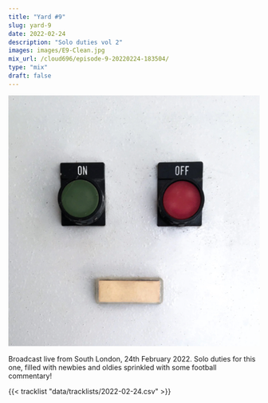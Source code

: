```yaml
---
title: "Yard #9"
slug: yard-9
date: 2022-02-24
description: "Solo duties vol 2"
images: images/E9-Clean.jpg
mix_url: /cloud696/episode-9-20220224-183504/
type: "mix"
draft: false
---
```


![artwork](images/E9-Clean.jpg)

Broadcast live from South London, 24th February 2022. Solo duties for this one, filled with newbies and oldies sprinkled with some football commentary!

{{< tracklist "data/tracklists/2022-02-24.csv" >}}
